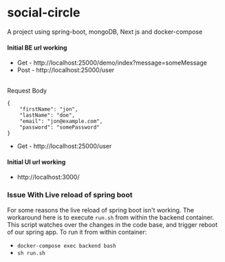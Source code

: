 # social-circle
A project using spring-boot, mongoDB, Next js and docker-compose

#### Initial BE url working
 - Get - http://localhost:25000/demo/index?message=someMessage
 - Post - http://localhost:25000/user
<br /><br />

Request Body
```
{
    "firstName": "jon",
    "lastName": "doe",
    "email": "jon@example.com",
    "password": "somePassword"
}
```
 - Get - http://localhost:25000/user

#### Initial UI url working
 - http://localhost:3000/


### Issue With Live reload of spring boot
For some reasons the live reload of spring boot isn't working.
The workaround here is to execute `run.sh` from within the backend container.
This script watches over the changes in the code base, and trigger reboot of our spring app.
To run it from within container:
 - `docker-compose exec backend bash`
 - `sh run.sh`

